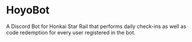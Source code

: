 # HoyoBot
A Discord Bot for Honkai Star Rail that performs daily check-ins as well as code redemption for every user registered in the bot.
